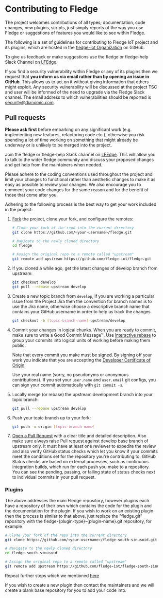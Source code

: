 # Contributing to Fledge

The project welcomes contributions of all types; documentation, code
changes, new plugins, scripts, just simply reports of the way you use Fledge
or suggestions of features you would like to see within Fledge.

The following is a set of guidelines for contributing to Fledge IoT
project and its plugins, which are hosted in
the [fledge-iot Organization](https://github.com/fledge-iot) on GitHub.

To give us feedback or make suggestions use the fledge or fledge-help Slack Channel on [LFEdge](slack.lfedge.org).

If you find a security vulnerability within Fledge or any of its plugins then we request that **you inform us via email rather than by opening an issue in GitHub**. This allows us to act on it without giving information that others might exploit. Any security vulnerability will be discussed at the project TSC and user will be informed of the need to upgrade via the Fledge Slack channel. The email address to which vulnerabilities should be reported is security@dianomic.com.

## Pull requests

**Please ask first** before embarking on any significant work (e.g. implementing new features,
refactoring code etc.), otherwise you risk spending a lot of time working on something that might
already be underway or is unlikely to be merged into the project.

Join the fledge or fledge-help Slack channel on [LFEdge](slack.lfedge.org). This
will allow you to talk to the wider fledge community and discuss your
proposed changes and get help from the maintainers when needed.

Please adhere to the coding conventions used throughout the project and
limit your changes to functional rather than aesthetic changes to make
it as easy as possible to review your changes. We also encourage you to
comment your code changes for the same reason and for the benefit of those
that come after you.

Adhering to the following process is the best way to get your work included in the project:

1. [Fork](https://help.github.com/articles/fork-a-repo/) the project, clone your fork, and configure
   the remotes:

   ```bash
   # Clone your fork of the repo into the current directory
   git clone https://github.com/<your-username>/fledge.git

   # Navigate to the newly cloned directory
   cd fledge

   # Assign the original repo to a remote called "upstream"
   git remote add upstream https://github.com/fledge-iot/fledge.git
   ```

2. If you cloned a while ago, get the latest changes of develop branch from upstream:

   ```bash
   git checkout develop
   git pull --rebase upstream develop
   ```

3. Create a new topic branch from `develop`, if you are working a particular issue from the Project Jira then the convention for branch names is to use the Jira name, otherwise choose a descriptive branch name that contains your GitHub username in order to help us track the changes.

   ```bash
   git checkout -b [topic-branch-name] upstream/develop
   ```

4. Commit your changes in logical chunks. When you are ready to commit, make sure to write a Good
   Commit Message™.  Use [interactive rebase](https://help.github.com/articles/about-git-rebase)
   to group your commits into logical units of working before making them public.

   Note that every commit you make must be signed. By signing off your work you indicate that you
   are accepting the [Developer Certificate of Origin](https://developercertificate.org/).

   Use your real name (sorry, no pseudonyms or anonymous contributions). If you set your `user.name`
   and `user.email` git configs, you can sign your commit automatically with `git commit -s`.

5. Locally merge (or rebase) the upstream development branch into your topic branch:

   ```bash
   git pull --rebase upstream develop
   ```

6. Push your topic branch up to your fork:

   ```bash
   git push -u origin [topic-branch-name]
   ```

7. [Open a Pull Request](https://help.github.com/articles/using-pull-requests/) with a clear title
   and detailed description. Also make sure always raise Pull request against develop base branch of upstream only. 
   It must have at least one reviewer to expedite the review and also verify GitHub status checks which let you know if your commits meet the conditions set for the repository you're contributing to. 
   GitHub Status checks are based on external processes, such as continuous integration builds, which run for each push you make to a repository. You can see the pending, passing, or failing state of status checks next to individual commits in your pull request.


### Plugins

The above addresses the main Fledge repository, however plugins each have
a repository of their own which contains the code for the plugin and the
documentation for the plugin. If you wish to work on an existing plugin
then the process is similar to that above, just replace the "fledge.git"
repository with the fledge-{plugin-type}-{plugin-name}.git repository, for example

   ```bash
   # Clone your fork of the repo into the current directory
   git clone https://github.com/<your-username>/fledge-south-sinusoid.git

   # Navigate to the newly cloned directory
   cd fledge-south-sinusoid

   # Assign the original repo to a remote called "upstream"
   git remote add upstream https://github.com/fledge-iot/fledge-south-sinusoid.git
   ```
Repeat further steps which we mentioned [here](#pull-requests)

If you wish to create a new plugin then contact the maintainers and we
will create a blank base repository for you to add your code into.
